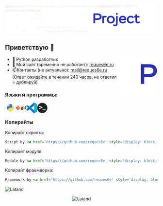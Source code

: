 <img src='assets\Banner1.png'>

## Приветствую 👋
    
<img width="25%" align="right" alt="Gauthier" src="assets\213123212312321.png" />

- 📖 Python разработчик
- 🔗 Мой сайт (временно не работает): [reques6e.ru](https://reques6e.ru/)
- 📫Контакты (не актуально): [mail@reques6e.ru](mailto:mail@reques6e.ru) (Ответ ожидайте в течении 240 часов, не ответил = дублируй)
### Языки и программы: 
<img align="left" alt="Python" width="35px" src="https://raw.githubusercontent.com/github/explore/80688e429a7d4ef2fca1e82350fe8e3517d3494d/topics/python/python.png" />
<img align="left" alt="Git" width="35px" src="https://raw.githubusercontent.com/github/explore/80688e429a7d4ef2fca1e82350fe8e3517d3494d/topics/git/git.png" />
<img align="left" alt="Visual Studio Code" width="35px" src="https://raw.githubusercontent.com/github/explore/80688e429a7d4ef2fca1e82350fe8e3517d3494d/topics/visual-studio-code/visual-studio-code.png" />
<img align="left" alt="Terminal" width="35px" src="https://raw.githubusercontent.com/github/explore/80688e429a7d4ef2fca1e82350fe8e3517d3494d/topics/terminal/terminal.png" />

### ㅤ

### Копирайты
Копирайт скрипта:
```html
Script by <a href='https://github.com/reques6e' style='display: block; text-align: center;'>Requeste Project<img src='https://github.com/reques6e/reques6e/blob/main/assets/images.png?v=1' alt='Мой баннер' width='20' height='20' style='float: right;'></a>
```
Копирайт модуля:
```html
Module by <a href='https://github.com/reques6e' style='display: block; text-align: center;'>Requeste Project<img src='https://github.com/reques6e/reques6e/blob/main/assets/images.png?v=1' alt='Мой баннер' width='20' height='20' style='float: right;'></a>
```
Копирайт фраемворка:
```html
Framework by <a href='https://github.com/reques6e' style='display: block; text-align: center;'>Requeste Project<img src='https://github.com/reques6e/reques6e/blob/main/assets/images.png?v=1' alt='Мой баннер' width='20' height='20' style='float: right;'></a>
```

<img height="180em" src="https://github-readme-stats.vercel.app/api/top-langs?username=reques6e&show_icons=true&locale=ru&layout=compact&hide_border=true&theme=radical" alt="Latand" align = "center"/></p>

<p align="center"><img src="https://github-readme-streak-stats.herokuapp.com/?user=reques6e&locale=ru&theme=black-ice&hide_border=true&stroke=0000&background=0D1117&ring=e05397&fire=e05397&currStreakLabel=e05397" alt="Latand" /></p>
